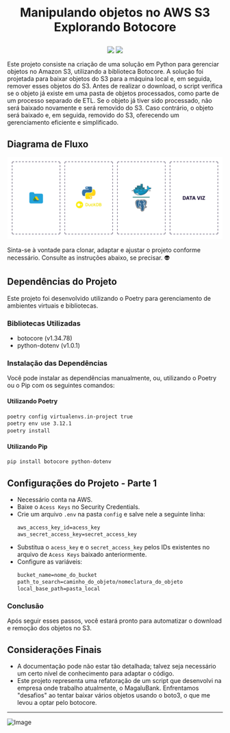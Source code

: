 # <p align="center">Manipulando objetos no AWS S3<br>Explorando Botocore</p>

<p align="center">
<img src="http://img.shields.io/static/v1?label=LICENCA&message=...&color=GREEN&style=for-the-badge"/>     
<img src="http://img.shields.io/static/v1?label=STATUS&message=N/A&color=GREEN&style=for-the-badge"/>
</p>

Este projeto consiste na criação de uma solução em Python para gerenciar objetos no Amazon S3, utilizando a biblioteca Botocore. A solução foi projetada para baixar objetos do S3 para a máquina local e, em seguida, remover esses objetos do S3. Antes de realizar o download, o script verifica se o objeto já existe em uma pasta de objetos processados, como parte de um processo separado de ETL. Se o objeto já tiver sido processado, não será baixado novamente e será removido do S3. Caso contrário, o objeto será baixado e, em seguida, removido do S3, oferecendo um gerenciamento eficiente e simplificado.

## Diagrama de Fluxo

![Diagram](https://github.com/tonsatomicos/dpp-duckdb-processing-persistence/blob/main/assets/diagram_pipeline.png?raw=true)

Sinta-se à vontade para clonar, adaptar e ajustar o projeto conforme necessário. Consulte as instruções abaixo, se precisar. :alien:

## Dependências do Projeto

Este projeto foi desenvolvido utilizando o Poetry para gerenciamento de ambientes virtuais e bibliotecas.

### Bibliotecas Utilizadas

- botocore (v1.34.78)
- python-dotenv (v1.0.1)

### Instalação das Dependências

Você pode instalar as dependências manualmente, ou, utilizando o Poetry ou o Pip com os seguintes comandos:

#### Utilizando Poetry

```bash
poetry config virtualenvs.in-project true
poetry env use 3.12.1
poetry install

```

#### Utilizando Pip

```bash
pip install botocore python-dotenv

```

## Configurações do Projeto - Parte 1

- Necessário conta na AWS.
- Baixe o <code>Acess Keys</code> no Security Credentials.
- Crie um arquivo <code>.env</code> na pasta <code>config</code> e salve nele a seguinte linha: <pre><code>aws_access_key_id=acess_key 
aws_secret_access_key=secret_access_key</code></pre>
- Substitua o <code>acess_key</code> e o <code>secret_access_key</code> pelos IDs existentes no arquivo de <code>Acess Keys</code> baixado anteriormente.
- Configure as variáveis: <pre><code>bucket_name=nome_do_bucket
path_to_search=caminho_do_objeto/nomeclatura_do_objeto
local_base_path=pasta_local</code></pre>

### Conclusão

Após seguir esses passos, você estará pronto para automatizar o download e remoção dos objetos no S3.

## Considerações Finais

- A documentação pode não estar tão detalhada; talvez seja necessário um certo nível de conhecimento para adaptar o código.
- Este projeto representa uma refatoração de um script que desenvolvi na empresa onde trabalho atualmente, o MagaluBank. Enfrentamos "desafios" ao tentar baixar vários objetos usando o boto3, o que me levou a optar pelo botocore. 

<hr>

![Image](https://i.imgur.com/p4vnGAN.gif)